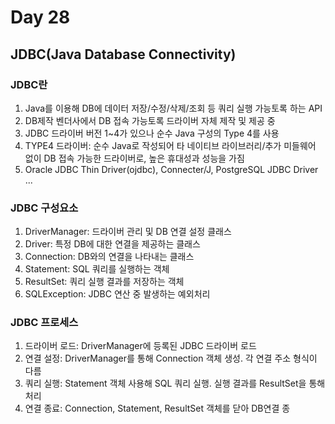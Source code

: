# Day 28
## JDBC(Java Database Connectivity)
### JDBC란
1. Java를 이용해 DB에 데이터 저장/수정/삭제/조회 등 쿼리 실행 가능토록 하는 API
2. DB제작 벤더사에서 DB 접속 가능토록 드라이버 자체 제작 및 제공 중
3. JDBC 드라이버 버전 1~4가 있으나 순수 Java 구성의 Type 4를 사용
4. TYPE4 드라이버: 순수 Java로 작성되어 타 네이티브 라이브러리/추가 미들웨어 없이 DB 접속 가능한 드라이버로, 높은 휴대성과 성능을 가짐
5. Oracle JDBC Thin Driver(ojdbc), Connecter/J, PostgreSQL JDBC Driver ...

### JDBC 구성요소
1. DriverManager: 드라이버 관리 및 DB 연결 설정 클래스
2. Driver: 특정 DB에 대한 연결을 제공하는 클래스
3. Connection: DB와의 연결을 나타내는 클래스
4. Statement: SQL 쿼리를 실행하는 객체
5. ResultSet: 쿼리 실행 결과를 저장하는 객체
6. SQLException: JDBC 연산 중 발생하는 예외처리

### JDBC 프로세스
1. 드라이버 로드: DriverManager에 등록된 JDBC 드라이버 로드
2. 연결 설정: DriverManager를 통해 Connection 객체 생성. 각 연결 주소 형식이 다름
3. 쿼리 실행: Statement 객체 사용해 SQL 쿼리 실행. 실행 결과를 ResultSet을 통해 처리
4. 연결 종료: Connection, Statement, ResultSet 객체를 닫아 DB연결 종
